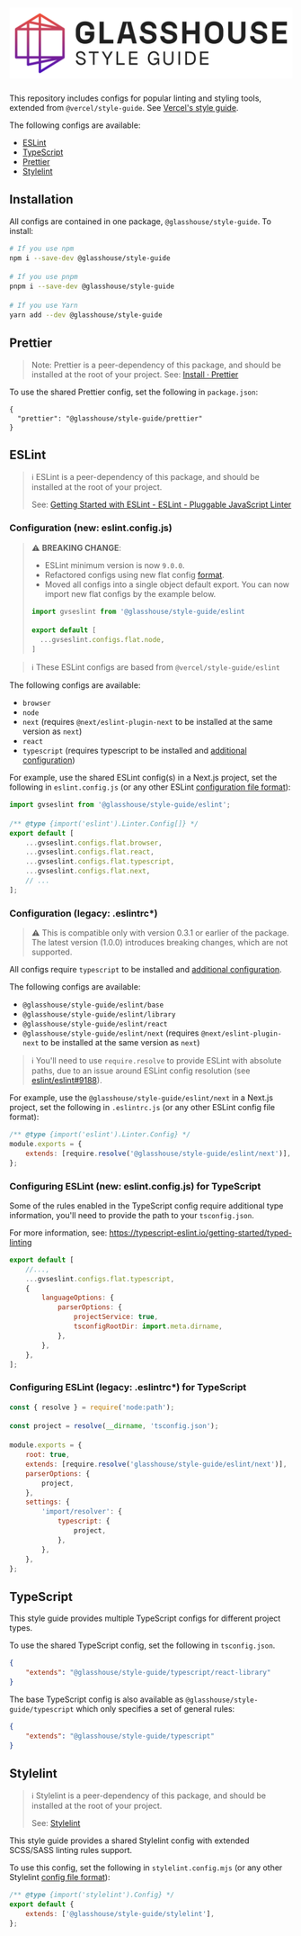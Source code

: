# ![GVSStack](./gvs-style-guide.svg)

This repository includes configs for popular linting and styling tools, extended from `@vercel/style-guide`. See [Vercel's style guide](https://github.com/vercel/style-guide).

The following configs are available:

- [ESLint](#eslint)
- [TypeScript](#typescript)
- [Prettier](#prettier)
- [Stylelint](#stylelint)

## Installation

All configs are contained in one package, `@glasshouse/style-guide`. To install:

```sh
# If you use npm
npm i --save-dev @glasshouse/style-guide

# If you use pnpm
pnpm i --save-dev @glasshouse/style-guide

# If you use Yarn
yarn add --dev @glasshouse/style-guide
```

## Prettier

> Note: Prettier is a peer-dependency of this package, and should be installed at the root of your project.
> See: [Install · Prettier](https://prettier.io/docs/en/install)

To use the shared Prettier config, set the following in `package.json`:

```
{
  "prettier": "@glasshouse/style-guide/prettier"
}
```

## ESLint

> :information_source: ESLint is a peer-dependency of this package, and should be installed at the root of your project.
>
> See: [Getting Started with ESLint - ESLint - Pluggable JavaScript Linter](https://eslint.org/docs/latest/use/getting-started)

### Configuration (new: eslint.config.js)

> :warning: **BREAKING CHANGE**:
>
> - ESLint minimum version is now `9.0.0`.
> - Refactored configs using new flat config [format](https://eslint.org/blog/2022/08/new-config-system-part-2/#main).
> - Moved all configs into a single object default export. You can now import new flat configs by the example below.
>
> ```js
> import gvseslint from '@glasshouse/style-guide/eslint
>
> export default [
> 	...gvseslint.configs.flat.node,
> ]
> ```

> :information_source: These ESLint configs are based from `@vercel/style-guide/eslint`

The following configs are available:

- `browser`
- `node`
- `next` (requires `@next/eslint-plugin-next` to be installed at the same version as `next`)
- `react`
- `typescript` (requires typescript to be installed and [additional configuration](#configuring-eslint-new-eslintconfigjs-for-typescript))

For example, use the shared ESLint config(s) in a Next.js project, set the following in `eslint.config.js` (or any other ESLint [configuration file format](https://eslint.org/docs/latest/use/configure/configuration-files)):

```js
import gvseslint from '@glasshouse/style-guide/eslint';

/** @type {import('eslint').Linter.Config[]} */
export default [
	...gvseslint.configs.flat.browser,
	...gvseslint.configs.flat.react,
	...gvseslint.configs.flat.typescript,
	...gvseslint.configs.flat.next,
	// ...
];
```

### Configuration (legacy: .eslintrc\*)

> :warning: This is compatible only with version 0.3.1 or earlier of the package. The latest version (1.0.0) introduces breaking changes, which are not supported.

All configs require `typescript` to be installed and [additional configuration](#configuring-eslint-legacy-eslintrc-for-typescript).

The following configs are available:

- `@glasshouse/style-guide/eslint/base`
- `@glasshouse/style-guide/eslint/library`
- `@glasshouse/style-guide/eslint/react`
- `@glasshouse/style-guide/eslint/next` (requires `@next/eslint-plugin-next` to be installed at the same version as `next`)

> :information_source: You'll need to use `require.resolve` to provide ESLint with absolute paths, due to an issue around ESLint config resolution (see [eslint/eslint#9188](https://github.com/eslint/eslint/issues/9188)).

For example, use the `@glasshouse/style-guide/eslint/next` in a Next.js project, set the following in `.eslintrc.js` (or any other ESLint config file format):

```js
/** @type {import('eslint').Linter.Config} */
module.exports = {
	extends: [require.resolve('@glasshouse/style-guide/eslint/next')],
};
```

### Configuring ESLint (new: eslint.config.js) for TypeScript

Some of the rules enabled in the TypeScript config require additional type information, you'll need to provide the path to your `tsconfig.json`.

For more information, see: https://typescript-eslint.io/getting-started/typed-linting

```js
export default [
	//...,
	...gvseslint.configs.flat.typescript,
	{
		languageOptions: {
			parserOptions: {
				projectService: true,
				tsconfigRootDir: import.meta.dirname,
			},
		},
	},
];
```

### Configuring ESLint (legacy: .eslintrc\*) for TypeScript

```js
const { resolve } = require('node:path');

const project = resolve(__dirname, 'tsconfig.json');

module.exports = {
	root: true,
	extends: [require.resolve('glasshouse/style-guide/eslint/next')],
	parserOptions: {
		project,
	},
	settings: {
		'import/resolver': {
			typescript: {
				project,
			},
		},
	},
};
```

## TypeScript

This style guide provides multiple TypeScript configs for different project types.

To use the shared TypeScript config, set the following in `tsconfig.json`.

```json
{
	"extends": "@glasshouse/style-guide/typescript/react-library"
}
```

The base TypeScript config is also available as `@glasshouse/style-guide/typescript` which only specifies a set of general rules:

```json
{
	"extends": "@glasshouse/style-guide/typescript"
}
```

## Stylelint

> :information_source: Stylelint is a peer-dependency of this package, and should be installed at the root of your project.
>
> See: [Stylelint](https://stylelint.io/user-guide/get-started)

This style guide provides a shared Stylelint config with extended SCSS/SASS linting rules support.

To use this config, set the following in `stylelint.config.mjs` (or any other Stylelint [config file format](https://stylelint.io/user-guide/configure/)):

```js
/** @type {import('stylelint').Config} */
export default {
	extends: ['@glasshouse/style-guide/stylelint'],
};
```
